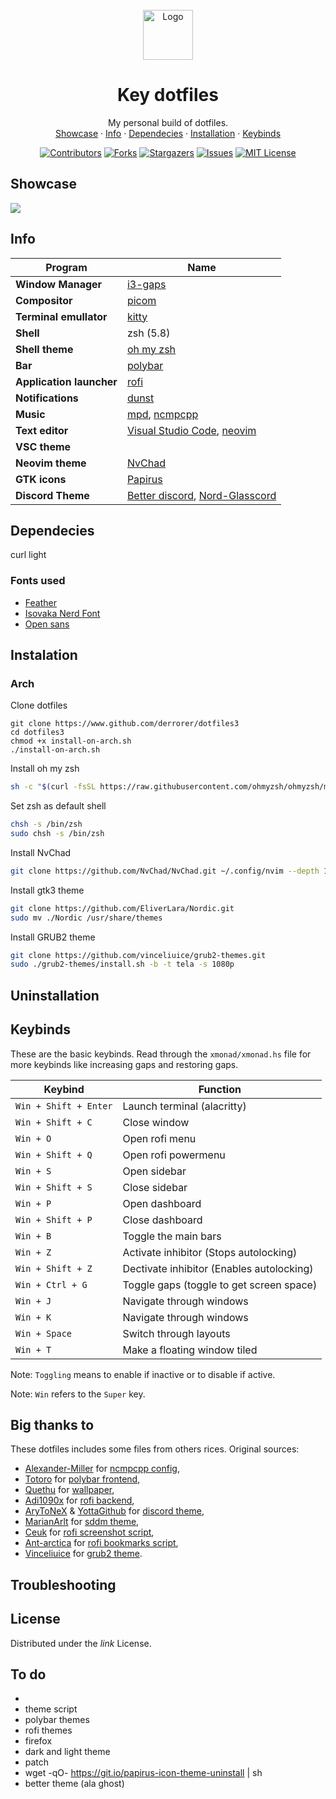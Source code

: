 <!-- PROJECT LOGO -->
<br />
<div align="center">
  <a href="https://github.com/keyitdev/dotfiles">
    <img src="https://raw.githubusercontent.com/othneildrew/Best-README-Template/master/images/logo.png" alt="Logo" width="80" height="80">
  </a>

  <h1 align="center">Key dotfiles</h1>

  <p align="center">
    My personal build of dotfiles.
    <br />
    <a href="https://github.com/othneildrew/Best-README-Template">Showcase</a>
    ·
    <a href="">Info</a>
    ·
    <a href="https://github.com/othneildrew/Best-README-Template/issues">Dependecies</a>
    ·
    <a href="https://github.com/othneildrew/Best-README-Template">Installation</a>
    ·
    <a href="">Keybinds</a>
  </p>
</div>

<div align="center">

[![Contributors][contributors-shield]][contributors-url]
[![Forks][forks-shield]][forks-url]
[![Stargazers][stars-shield]][stars-url]
[![Issues][issues-shield]][issues-url]
[![MIT License][license-shield]][license-url]

</div>

## Showcase

![](./1.gif)

## Info

|Program|Name|
|-|-|
|**Window Manager**|[i3-gaps](https://github.com/Airblader/i3)|
|**Compositor**|[picom](https://github.com/yshui/picom)
|**Terminal emullator**|[kitty](https://github.com/kovidgoyal/kitty)|
|**Shell**|zsh (5.8)|
|**Shell theme**|[oh my zsh](https://github.com/ohmyzsh/ohmyzsh)|
|**Bar**|[polybar](https://github.com/polybar/polybar)|
|**Application launcher**|[rofi](https://github.com/davatorium/rofi)|
|**Notifications**|[dunst](https://github.com/dunst-project/dunst)|
|**Music**|[mpd](https://github.com/MusicPlayerDaemon/MPD), [ncmpcpp](https://github.com/ncmpcpp/ncmpcpp)
|**Text editor**|[Visual Studio Code](https://github.com/Microsoft/vscode), [neovim](https://github.com/neovim/neovim)|
|**VSC theme**|
|**Neovim theme**|[NvChad](https://github.com/NvChad/NvChad)
|**GTK icons**|[Papirus](shttps://github.com/PapirusDevelopmentTeam/papirus-icon-theme)|
|**Discord Theme**|[Better discord](https://github.com/BetterDiscord/BetterDiscord), [Nord-Glasscord](https://github.com/YottaGitHub/Nord-Glasscord)|

## Dependecies

curl light

### Fonts used
* [Feather](https://github.com/AT-UI/feather-font/blob/master/src/fonts/feather.ttf)
* [Isovaka Nerd Font](https://www.nerdfonts.com/)
* [Open sans](https://fonts.google.com/specimen/Open+Sans#standard-styles)

## Instalation

### Arch

Clone dotfiles
```
git clone https://www.github.com/derrorer/dotfiles3
cd dotfiles3
chmod +x install-on-arch.sh
./install-on-arch.sh
```
Install oh my zsh
```sh
sh -c "$(curl -fsSL https://raw.githubusercontent.com/ohmyzsh/ohmyzsh/master/tools/install.sh)"
```
Set zsh as default shell
```sh
chsh -s /bin/zsh
sudo chsh -s /bin/zsh
```
Install NvChad
```sh
git clone https://github.com/NvChad/NvChad.git ~/.config/nvim --depth 10 && nvim +PackerSync
```
Install gtk3 theme
```sh
git clone https://github.com/EliverLara/Nordic.git
sudo mv ./Nordic /usr/share/themes
```
Install GRUB2 theme
```sh
git clone https://github.com/vinceliuice/grub2-themes.git
sudo ./grub2-themes/install.sh -b -t tela -s 1080p
```
## Uninstallation

## Keybinds

These are the basic keybinds. Read through the `xmonad/xmonad.hs` file for more keybinds like increasing gaps and restoring gaps.

|        Keybind         |                 Function                 |
| ---------------------- | ---------------------------------------- |
| `Win + Shift + Enter`  | Launch terminal (alacritty)              |
| `Win + Shift + C`      | Close window                             |
| `Win + O`              | Open rofi menu                           |
| `Win + Shift + Q`      | Open rofi powermenu                      |
| `Win + S`              | Open sidebar                             |
| `Win + Shift + S`      | Close sidebar                            |
| `Win + P`              | Open dashboard                           |
| `Win + Shift + P`      | Close dashboard                          |
| `Win + B`              | Toggle the main bars                     |
| `Win + Z`              | Activate inhibitor (Stops autolocking)   |
| `Win + Shift + Z`      | Dectivate inhibitor (Enables autolocking)|
| `Win + Ctrl + G`       | Toggle gaps (toggle to get screen space) |
| `Win + J`              | Navigate through windows                 |
| `Win + K`              | Navigate through windows                 |
| `Win + Space`          | Switch through layouts                   |
| `Win + T`              | Make a floating window tiled             |

Note: `Toggling` means to enable if inactive or to disable if active.


Note: `Win` refers to the `Super` key.

## Big thanks to

These dotfiles includes some files from others rices. Original sources:
* [Alexander-Miller]() for [ncmpcpp config](https://github.com/Alexander-Miller/dotfiles/blob/master/.config/ncmpcpp/config),
* [Totoro](https://github.com/totoro-ghost) for [polybar frontend](https://github.com/totoro-ghost/dotfiles/tree/master/.config/polybar),
* [Quethu](https://www.deviantart.com/quethu) for [wallpaper](https://www.deviantart.com/quethu/art/Sci-Fi-Landscape-879969633),
* [Adi1090x](https://github.com/adi1090x) for [rofi backend](https://github.com/adi1090x/rofi),
* [AryToNeX](https://github.com/AryToNeX) & [YottaGithub](https://github.com/YottaGitHub) for [discord theme](https://github.com/YottaGitHub/Nord-Glasscord),
* [MarianArlt](https://github.com/MarianArlt) for [sddm theme](https://github.com/MarianArlt/sddm-sugar-dark),
* [Ceuk](https://github.com/ceuk/) for [rofi screenshot script](https://github.com/ceuk/rofi-screenshot),
* [Ant-arctica](https://github.com/ant-arctica) for [rofi bookmarks script](https://github.com/ant-arctica/rofi-bookmarks),
* [Vinceliuice](https://github.com/vinceliuice) for [grub2 theme](https://github.com/vinceliuice/grub2-themes).

## Troubleshooting

## License

Distributed under the *link* License.

<!-- MARKDOWN LINKS & IMAGES -->
<!-- https://www.markdownguide.org/basic-syntax/#reference-style-links -->
[contributors-shield]: https://img.shields.io/github/contributors/othneildrew/Best-README-Template.svg?style=for-the-badge
[contributors-url]: https://github.com/othneildrew/Best-README-Template/graphs/contributors
[forks-shield]: https://img.shields.io/github/forks/othneildrew/Best-README-Template.svg?style=for-the-badge
[forks-url]: https://github.com/othneildrew/Best-README-Template/network/members
[stars-shield]: https://img.shields.io/github/stars/othneildrew/Best-README-Template.svg?style=for-the-badge
[stars-url]: https://github.com/othneildrew/Best-README-Template/stargazers
[issues-shield]: https://img.shields.io/github/issues/othneildrew/Best-README-Template.svg?style=for-the-badge
[issues-url]: https://github.com/othneildrew/Best-README-Template/issues
[license-shield]: https://img.shields.io/github/license/othneildrew/Best-README-Template.svg?style=for-the-badge
[license-url]: https://github.com/othneildrew/Best-README-Template/blob/master/LICENSE.txt
[linkedin-shield]: https://img.shields.io/badge/-LinkedIn-black.svg?style=for-the-badge&logo=linkedin&colorB=555
[linkedin-url]: https://linkedin.com/in/othneildrew
[product-screenshot]: images/screenshot.png

## To do
* 
* theme script
* polybar themes
* rofi themes
* firefox
* dark and light theme
* patch
* wget -qO- https://git.io/papirus-icon-theme-uninstall | sh
* better theme (ala ghost)